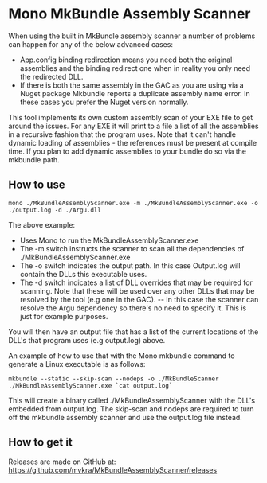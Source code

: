 # Mono MkBundle Assembly Scanner #

When using the built in MkBundle assembly scanner a number of problems can happen for any of the below advanced cases:

- App.config binding redirection means you need both the original assemblies and the binding redirect one when in reality you only need the redirected DLL.
- If there is both the same assembly in the GAC as you are using via a Nuget package Mkbundle reports a duplicate assembly name error. In these cases you prefer the Nuget version normally.

This tool implements its own custom assembly scan of your EXE file to get around the issues. For any EXE it will print to a file a list of all the assemblies in a recursive fashion
that the program uses. Note that it can't handle dynamic loading of assemblies - the references must be present at compile time. If you plan to add dynamic assemblies to your bundle
do so via the mkbundle path.

## How to use ##

    mono ./MkBundleAssemblyScanner.exe -m ./MkBundleAssemblyScanner.exe -o ./output.log -d ./Argu.dll

The above example:

- Uses Mono to run the MkBundleAssemblyScanner.exe
- The -m switch instructs the scanner to scan all the dependencies of ./MkBundleAssemblyScanner.exe
- The -o switch indicates the output path. In this case Output.log will contain the DLLs this executable uses.
- The -d switch indicates a list of DLL overrides that may be required for scanning. Note that these will be used over any other DLLs that may be resolved by the tool (e.g one in the GAC).
-- In this case the scanner can resolve the Argu dependency so there's no need to specify it. This is just for example purposes.

You will then have an output file that has a list of the current locations of the DLL's that program uses (e.g output.log) above.

An example of how to use that with the Mono mkbundle command to generate a Linux executable is as follows:

    mkbundle --static --skip-scan --nodeps -o ./MkBundleScanner ./MkBundleAssemblyScanner.exe `cat output.log`

This will create a binary called ./MkBundleAssemblyScanner with the DLL's embedded from output.log. The skip-scan and nodeps are required to turn off the mkbundle assembly scanner
and use the output.log file instead.

## How to get it ##

Releases are made on GitHub at: https://github.com/mvkra/MkBundleAssemblyScanner/releases